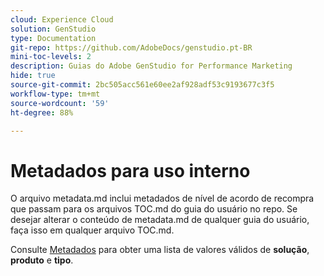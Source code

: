 ```yaml
---
cloud: Experience Cloud
solution: GenStudio
type: Documentation
git-repo: https://github.com/AdobeDocs/genstudio.pt-BR
mini-toc-levels: 2
description: Guias do Adobe GenStudio for Performance Marketing
hide: true
source-git-commit: 2bc505acc561e60ee2af928adf53c9193677c3f5
workflow-type: tm+mt
source-wordcount: '59'
ht-degree: 88%

---
```



# Metadados para uso interno

O arquivo metadata.md inclui metadados de nível de acordo de recompra que passam para os arquivos TOC.md do guia do usuário no repo. Se desejar alterar o conteúdo de metadata.md de qualquer guia do usuário, faça isso em qualquer arquivo TOC.md.

Consulte [Metadados](https://experienceleague.adobe.com/docs/authoring-guide-exl/using/editing/user-guide-setup/metadata.html?lang=pt-BR) para obter uma lista de valores válidos de **solução**, **produto** e **tipo**.
